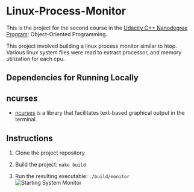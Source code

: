 # Linux-Process-Monitor

This is the project for the second course in the [Udacity C++ Nanodegree Program](https://www.udacity.com/course/c-plus-plus-nanodegree--nd213): Object-Oriented Programming.

This project involved building a linux process monitor similar to htop. Various linux system files were read to extract processor, and memory utilization for each cpu. 

## Dependencies for Running Locally

## ncurses
* [ncurses](https://www.gnu.org/software/ncurses/) is a library that facilitates text-based graphical output in the terminal.

## Instructions

1. Clone the project repository

2. Build the project: `make build`

3. Run the resulting executable: `./build/monitor`
![Starting System Monitor](images/starting_monitor.png)
